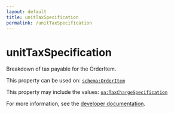 ```yaml
---
layout: default
title: unitTaxSpecification
permalink: /unitTaxSpecification
---
```


# unitTaxSpecification
Breakdown of tax payable for the OrderItem.

This property can be used on: [`schema:OrderItem`](https://schema.org/OrderItem)

This property may include the values: [`oa:TaxChargeSpecification`](https://openactive.io/TaxChargeSpecification)

For more information, see the [developer documentation](https://developer.openactive.io/data-model/types/).